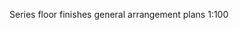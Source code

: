 <span class="transform-to-uppercase">Series floor finishes general arrangement plans <span class="highlight-red">1:100</span></span>
